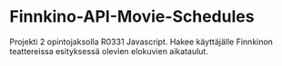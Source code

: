 # Finnkino-API-Movie-Schedules
Projekti 2 opintojaksolla R0331 Javascript. Hakee käyttäjälle Finnkinon teattereissa esityksessä olevien elokuvien aikataulut.

